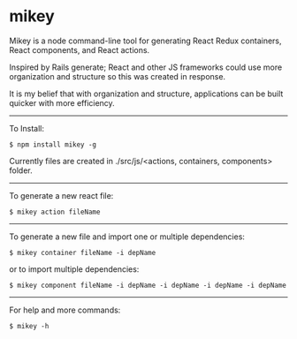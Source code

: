 # mikey
Mikey is a node command-line tool for generating React Redux containers, React components, and React actions.

Inspired by Rails generate; React and other JS frameworks could use more organization and structure so this was created in response.

It is my belief that with organization and structure, applications can be built quicker with more efficiency.
___
To Install:

```$ npm install mikey -g```

Currently files are created in ./src/js/<actions, containers, components> folder.
___
To generate a new react file:

```$ mikey action fileName```  
___
To generate a new file and import one or multiple dependencies:

```$ mikey container fileName -i depName```  

or to import multiple dependencies:

```$ mikey component fileName -i depName -i depName -i depName -i depName```
___

For help and more commands:

```$ mikey -h```
